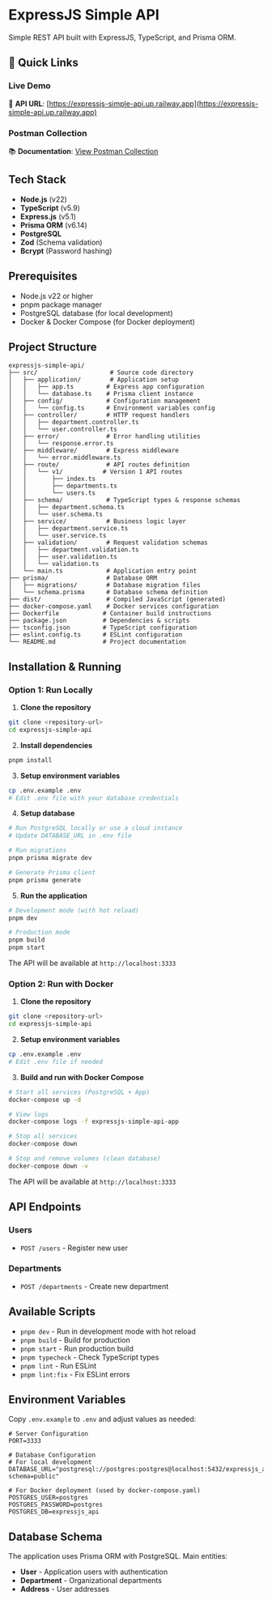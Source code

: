 # ExpressJS Simple API

Simple REST API built with ExpressJS, TypeScript, and Prisma ORM.

## 🚀 Quick Links

### Live Demo

🔗 **API URL**: [https://expressjs-simple-api.up.railway.app](https://expressjs-simple-api.up.railway.app)

### Postman Collection

📚 **Documentation**: [View Postman Collection](https://www.postman.com/apronny/workspace/public/collection/18814316-cedd3cca-a708-4e36-b0b4-897bc9d47eab?action=share&source=copy-link&creator=18814316)

## Tech Stack

- **Node.js** (v22)
- **TypeScript** (v5.9)
- **Express.js** (v5.1)
- **Prisma ORM** (v6.14)
- **PostgreSQL**
- **Zod** (Schema validation)
- **Bcrypt** (Password hashing)

## Prerequisites

- Node.js v22 or higher
- pnpm package manager
- PostgreSQL database (for local development)
- Docker & Docker Compose (for Docker deployment)

## Project Structure

```
expressjs-simple-api/
├── src/                    # Source code directory
│   ├── application/        # Application setup
│   │   ├── app.ts         # Express app configuration
│   │   └── database.ts    # Prisma client instance
│   ├── config/            # Configuration management
│   │   └── config.ts      # Environment variables config
│   ├── controller/        # HTTP request handlers
│   │   ├── department.controller.ts
│   │   └── user.controller.ts
│   ├── error/             # Error handling utilities
│   │   └── response.error.ts
│   ├── middleware/        # Express middleware
│   │   └── error.middleware.ts
│   ├── route/             # API routes definition
│   │   └── v1/           # Version 1 API routes
│   │       ├── index.ts
│   │       ├── departments.ts
│   │       └── users.ts
│   ├── schema/            # TypeScript types & response schemas
│   │   ├── department.schema.ts
│   │   └── user.schema.ts
│   ├── service/           # Business logic layer
│   │   ├── department.service.ts
│   │   └── user.service.ts
│   ├── validation/        # Request validation schemas
│   │   ├── department.validation.ts
│   │   ├── user.validation.ts
│   │   └── validation.ts
│   └── main.ts            # Application entry point
├── prisma/                # Database ORM
│   ├── migrations/        # Database migration files
│   └── schema.prisma      # Database schema definition
├── dist/                  # Compiled JavaScript (generated)
├── docker-compose.yaml    # Docker services configuration
├── Dockerfile            # Container build instructions
├── package.json          # Dependencies & scripts
├── tsconfig.json         # TypeScript configuration
├── eslint.config.ts      # ESLint configuration
└── README.md             # Project documentation
```

## Installation & Running

### Option 1: Run Locally

1. **Clone the repository**

```bash
git clone <repository-url>
cd expressjs-simple-api
```

2. **Install dependencies**

```bash
pnpm install
```

3. **Setup environment variables**

```bash
cp .env.example .env
# Edit .env file with your database credentials
```

4. **Setup database**

```bash
# Run PostgreSQL locally or use a cloud instance
# Update DATABASE_URL in .env file

# Run migrations
pnpm prisma migrate dev

# Generate Prisma client
pnpm prisma generate
```

5. **Run the application**

```bash
# Development mode (with hot reload)
pnpm dev

# Production mode
pnpm build
pnpm start
```

The API will be available at `http://localhost:3333`

### Option 2: Run with Docker

1. **Clone the repository**

```bash
git clone <repository-url>
cd expressjs-simple-api
```

2. **Setup environment variables**

```bash
cp .env.example .env
# Edit .env file if needed
```

3. **Build and run with Docker Compose**

```bash
# Start all services (PostgreSQL + App)
docker-compose up -d

# View logs
docker-compose logs -f expressjs-simple-api-app

# Stop all services
docker-compose down

# Stop and remove volumes (clean database)
docker-compose down -v
```

The API will be available at `http://localhost:3333`

## API Endpoints

### Users

- `POST /users` - Register new user

### Departments

- `POST /departments` - Create new department

## Available Scripts

- `pnpm dev` - Run in development mode with hot reload
- `pnpm build` - Build for production
- `pnpm start` - Run production build
- `pnpm typecheck` - Check TypeScript types
- `pnpm lint` - Run ESLint
- `pnpm lint:fix` - Fix ESLint errors

## Environment Variables

Copy `.env.example` to `.env` and adjust values as needed:

```env
# Server Configuration
PORT=3333

# Database Configuration
# For local development
DATABASE_URL="postgresql://postgres:postgres@localhost:5432/expressjs_api?schema=public"

# For Docker deployment (used by docker-compose.yaml)
POSTGRES_USER=postgres
POSTGRES_PASSWORD=postgres
POSTGRES_DB=expressjs_api
```

## Database Schema

The application uses Prisma ORM with PostgreSQL. Main entities:

- **User** - Application users with authentication
- **Department** - Organizational departments
- **Address** - User addresses
